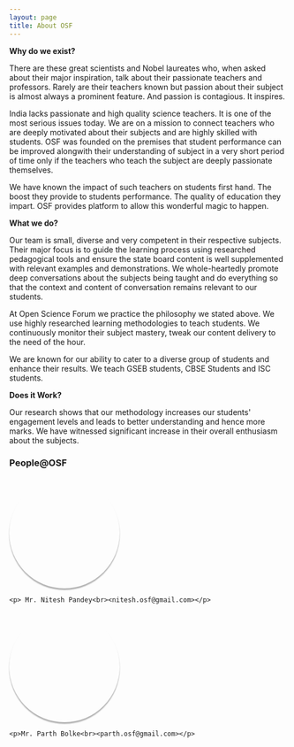 ```yaml
---
layout: page
title: About OSF
---
```


<style>
	.circle {
		 display: block;
		 width: 200px;
		 height: 200px;
		 background-size: cover;
		 background-repeat: no-repeat;
		 background-position: center center;
		 -webkit-border-radius: 99em;
		 -moz-border-radius: 99em;
		  box-shadow: 0 3px 2px rgba(0, 0, 0, 0.3);  
	}
</style>


<p><strong>Why do we exist?</strong></p>

There are these great scientists and Nobel laureates who, when asked about their major inspiration, talk about their passionate teachers and professors. Rarely are their teachers known but passion about their subject is almost always a prominent feature. And passion is contagious. It inspires. 

India lacks passionate and high quality science teachers. It is one of the most serious issues today. We are on a mission to connect teachers who are deeply motivated about their subjects and are highly skilled with students.  OSF was founded on the premises that student performance can be improved alongwith their understanding of subject in a very short period of time only if the teachers who teach the subject are deeply passionate themselves.

We have known the impact of such teachers on students first hand. The boost they provide to students performance. The quality of education they impart.
OSF provides platform to allow this wonderful magic to happen.


<strong>What we do?</strong>

Our team is small, diverse and very competent in their respective subjects. Their major focus is to guide the learning process using researched pedagogical tools and ensure the state board content is well supplemented with relevant examples and demonstrations. We whole-heartedly promote deep conversations about the subjects being taught and do everything so that the context and content of conversation remains relevant to our students. 

At Open Science Forum we practice the philosophy we stated above. We use highly researched learning methodologies to teach students. We continuously monitor their subject mastery, tweak our content delivery to the need of the hour.

We are known for our ability to cater to a diverse group of students and enhance their results. We teach GSEB students, CBSE Students and ISC students. 

<strong>Does it Work?</strong>

Our research shows that our methodology increases our students' engagement levels and leads to better understanding and hence more marks. We have witnessed significant increase in their overall enthusiasm about the subjects. 

### People@OSF ###

<div class="circle" style="background-image: url('/public/nitesh.jpg')">
</div>
	
	<p> Mr. Nitesh Pandey<br><nitesh.osf@gmail.com></p>



<div class="circle" style="background-image: url('/public/parth.jpg')">
</div>
 
	<p>Mr. Parth Bolke<br><parth.osf@gmail.com></p>
